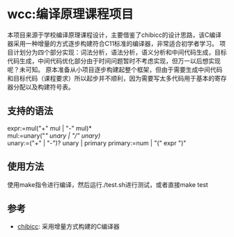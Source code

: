 # wcc:编译原理课程项目
本项目来源于学校编译原理课程设计，主要借鉴了chibicc的设计思路，该C编译器采用一种增量的方式逐步构建符合C11标准的编译器，非常适合初学者学习。
项目计划分为四个部分实现：词法分析，语法分析，语义分析和中间代码生成，目标代码生成，中间代码优化部分由于时间问题暂时不考虑实现，但万一以后想实现呢？未可知。
原本准备从小项目逐步构建起整个框架，但由于需要生成中间代码和目标代码（课程要求）所以起步并不顺利，因为需要写太多代码用于基本的寄存器分配以及构建符号表。
## 支持的语法
expr:=mul("+" mul | "-" mul)*  
mul:=unary("*" unary | "/" unary)*  
unary:=("+" | "-")? unary
       | primary
primary:=num | "(" expr ")"  

## 使用方法
使用make指令进行编译，然后运行./test.sh进行测试，或者直接make test
## 参考
- [chibicc](https://github.com/rui314/chibicc): 采用增量方式构建的C编译器